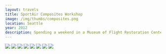 ```yaml
---
layout: travels
title: SportAir Composites Workshop
image: /img/thumbs/composites.png
location: Seattle
year: 2012
description: Spending a weekend in a Museum of Flight Restoration Center.
---
```


 <img src="https://lh5.googleusercontent.com/vyh-sxpAvfkBsMZ4OgjqP3xb-Y3R4wMdKf0jRzJwMg=w384-h512-no" class="vertimg">

 <img src="https://lh6.googleusercontent.com/-4325Npz1cSk/UcZiuSwMHlI/AAAAAAAAFQg/lIPWVMj7loE/w512-h384-no/IMG_0867.postable.jpg">

 <img src="https://lh4.googleusercontent.com/-_Ax4aV6ouBo/UcZiuXb2PeI/AAAAAAAAFQY/Xr8J7gFzL4M/w512-h384-no/IMG_0868.postable.jpg">

 <img src="https://lh6.googleusercontent.com/-Mm32fX85hs4/UcZiur71XgI/AAAAAAAAFQs/NUZR7Dc1OhY/w512-h384-no/IMG_0869.postable.jpg">

 <img src="https://lh4.googleusercontent.com/-gUZbe715bXo/UcZivNaHOlI/AAAAAAAAFRA/JGenmewKJE8/w384-h512-no/IMG_0872.postable.jpg">

 <img src="https://lh6.googleusercontent.com/-RgJL0Pw1Ntg/UcZivDcHcOI/AAAAAAAAFQ8/Tm9jZXqbj3k/w512-h384-no/IMG_0878.postable.jpg">

 <img src="https://lh3.googleusercontent.com/-isNvladZfXI/UcZivHu4VII/AAAAAAAAFRE/c7JnnZrjzZ0/w512-h384-no/IMG_0889.postable.jpg">

 <img src="https://lh6.googleusercontent.com/-PBRmMiQt7VM/UcZivtrXuaI/AAAAAAAAFRM/S1twJD2pNsk/w512-h384-no/IMG_0890.postable.jpg">



